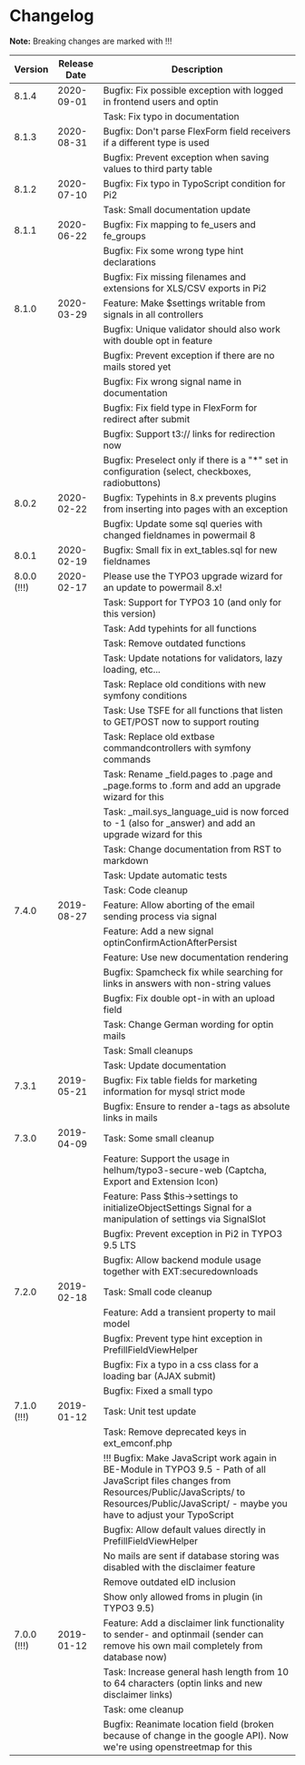 # Changelog

**Note:** Breaking changes are marked with !!!

| Version     | Release Date | Description                                                                                                           |
|------------ |--------------|-----------------------------------------------------------------------------------------------------------------------|
| 8.1.4       | 2020-09-01   | Bugfix: Fix possible exception with logged in frontend users and optin                                                |
|             |              | Task: Fix typo in documentation                                                                                       |
| 8.1.3       | 2020-08-31   | Bugfix: Don't parse FlexForm field receivers if a different type is used                                              |
|             |              | Bugfix: Prevent exception when saving values to third party table                                                     |
| 8.1.2       | 2020-07-10   | Bugfix: Fix typo in TypoScript condition for Pi2                                                                      |
|             |              | Task: Small documentation update                                                                                      |
| 8.1.1       | 2020-06-22   | Bugfix: Fix mapping to fe_users and fe_groups                                                                         |
|             |              | Bugfix: Fix some wrong type hint declarations                                                                         |
|             |              | Bugfix: Fix missing filenames and extensions for XLS/CSV exports in Pi2                                               |
| 8.1.0       | 2020-03-29   | Feature: Make $settings writable from signals in all controllers                                                      |
|             |              | Bugfix: Unique validator should also work with double opt in feature                                                  |
|             |              | Bugfix: Prevent exception if there are no mails stored yet                                                            |
|             |              | Bugfix: Fix wrong signal name in documentation                                                                        |
|             |              | Bugfix: Fix field type in FlexForm for redirect after submit                                                          |
|             |              | Bugfix: Support t3:// links for redirection now                                                                       |
|             |              | Bugfix: Preselect only if there is a "*" set in configuration (select, checkboxes, radiobuttons)                      |
| 8.0.2       | 2020-02-22   | Bugfix: Typehints in 8.x prevents plugins from inserting into pages with an exception                                 |
|             |              | Bugfix: Update some sql queries with changed fieldnames in powermail 8                                                |
| 8.0.1       | 2020-02-19   | Bugfix: Small fix in ext_tables.sql for new fieldnames                                                                |
| 8.0.0 (!!!) | 2020-02-17   | Please use the TYPO3 upgrade wizard for an update to powermail 8.x!                                                   |
|             |              | Task: Support for TYPO3 10 (and only for this version)                                                                |
|             |              | Task: Add typehints for all functions                                                                                 |
|             |              | Task: Remove outdated functions                                                                                       |
|             |              | Task: Update notations for validators, lazy loading, etc...                                                           |
|             |              | Task: Replace old conditions with new symfony conditions                                                              |
|             |              | Task: Use TSFE for all functions that listen to GET/POST now to support routing                                       |
|             |              | Task: Replace old extbase commandcontrollers with symfony commands                                                    |
|             |              | Task: Rename _field.pages to .page and _page.forms to .form and add an upgrade wizard for this                        |
|             |              | Task: _mail.sys_language_uid is now forced to -1 (also for _answer) and add an upgrade wizard for this                |
|             |              | Task: Change documentation from RST to markdown                                                                       |
|             |              | Task: Update automatic tests                                                                                          |
|             |              | Task: Code cleanup                                                                                                    |
| 7.4.0       | 2019-08-27   | Feature: Allow aborting of the email sending process via signal                                                       |
|             |              | Feature: Add a new signal optinConfirmActionAfterPersist                                                              |
|             |              | Feature: Use new documentation rendering                                                                              |
|             |              | Bugfix: Spamcheck fix while searching for links in answers with non-string values                                     |
|             |              | Bugfix: Fix double opt-in with an upload field                                                                        |
|             |              | Task: Change German wording for optin mails                                                                           |
|             |              | Task: Small cleanups                                                                                                  |
|             |              | Task: Update documentation                                                                                            |
| 7.3.1       | 2019-05-21   | Bugfix: Fix table fields for marketing information for mysql strict mode                                              |
|             |              | Bugfix: Ensure to render a-tags as absolute links in mails                                                            |
| 7.3.0       | 2019-04-09   | Task: Some small cleanup                                                                                              |
|             |              | Feature: Support the usage in helhum/typo3-secure-web (Captcha, Export and Extension Icon)                            |
|             |              | Feature: Pass $this->settings to initializeObjectSettings Signal for a manipulation of settings via SignalSlot        |
|             |              | Bugfix: Prevent exception in Pi2 in TYPO3 9.5 LTS                                                                     |
|             |              | Bugfix: Allow backend module usage together with EXT:securedownloads                                                  |
| 7.2.0       | 2019-02-18   | Task: Small code cleanup                                                                                              |
|             |              | Feature: Add a transient property to mail model                                                                       |
|             |              | Bugfix: Prevent type hint exception in PrefillFieldViewHelper                                                         |
|             |              | Bugfix: Fix a typo in a css class for a loading bar (AJAX submit)                                                     |
|             |              | Bugfix: Fixed a small typo                                                                                            |
| 7.1.0 (!!!) | 2019-01-12   | Task: Unit test update                                                                                                |
|             |              | Task: Remove deprecated keys in ext_emconf.php                                                                        |
|             |              | !!! Bugfix: Make JavaScript work again in BE-Module in TYPO3 9.5 - Path of all JavaScript files changes from Resources/Public/JavaScripts/ to Resources/Public/JavaScript/ - maybe you have to adjust your TypoScript |
|             |              | Bugfix: Allow default values directly in PrefillFieldViewHelper                                                       |
|             |              | No mails are sent if database storing was disabled with the disclaimer feature                                        |
|             |              | Remove outdated eID inclusion                                                                                         |
|             |              | Show only allowed froms in plugin (in TYPO3 9.5)                                                                      |
| 7.0.0 (!!!) | 2019-01-12   | Feature: Add a disclaimer link functionality to sender- and optinmail (sender can remove his own mail completely from database now) |
|             |              | Task: Increase general hash length from 10 to 64 characters (optin links and new disclaimer links)                    |
|             |              | Task: ome cleanup                                                                                                     |
|             |              | Bugfix: Reanimate location field (broken because of change in the google API). Now we're using openstreetmap for this |
